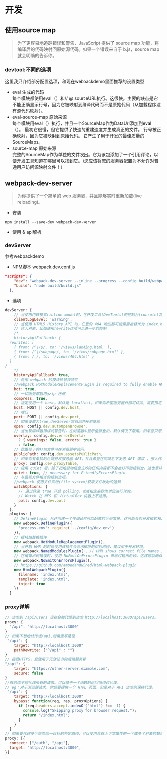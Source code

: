 # 开发
## 使用source map
> 为了更容易地追踪错误和警告，JavaScript 提供了 source map 功能，将编译后的代码映射回原始源代码。如果一个错误来自于 b.js，source map 就会明确的告诉你。  
### devtool:不同的选项
这里我只介绍部分配置选项，和现在webpackdemo里面推荐的设置类型  
* eval 生成的代码  
每个模块都使用eval（）和// @ sourceURL执行。这很快。主要的缺点是它不能正确显示行号，因为它被映射到编译代码而不是原始代码（从加载程序没有源代码映射）。
* eval-source-map 原始来源  
每个模块用eval（）执行，并且一个SourceMap作为DataUrl添加到eval（）。 最初它很慢，但它提供了快速的重建速度并生成真正的文件。 行号被正确映射，因为它被映射到原始代码。 它产生了用于开发的最佳质量的SourceMaps。
* source-map 原始来源  
完整的SourceMap作为单独的文件发出。它为该包添加了一个引用评论，以便开发工具知道在哪里可以找到它。（您应该将您的服务器配置为不允许对普通用户访问源映射文件！）

## webpack-dev-server
> 为你提供了一个简单的 web 服务器，并且能够实时重新加载(live reloading)。
* 安装
```
npm install --save-dev webpack-dev-server
```
* 使用 & api解析
### devServer 
参考webpackdemo
* NPM脚本 webpack.dev.conf.js
```json
"scripts": {
    "dev": "webpack-dev-server --inline --progress --config build/webpack.dev.conf.js",
    "build": "node build/build.js"
  },
```
* 选项
```js
devServer: {
    // 当使用内联模式(inline mode)时，在开发工具(DevTools)的控制台(console)将显示消息,可能的值有 none, error, warning 或者 info（默认值）。
    clientLogLevel: 'warning',
    // 当使用 HTML5 History API 时，任意的 404 响应都可能需要被替代为 index.html。通过传入 true 启用：
    // 传入对象，比如使用rewrite选项可以进一步的控制
    /*
    historyApiFallback: {
  rewrites: [
    { from: /^\/$/, to: '/views/landing.html' },
    { from: /^\/subpage/, to: '/views/subpage.html' },
    { from: /./, to: '/views/404.html' }
  ]
}
    */
    historyApiFallback: true,
    // 启用 webpack 的模块热替换特性
    //webpack.HotModuleReplacementPlugin is required to fully enable HMR
    hot: true,
    // 一切服务都启用gzip 压缩
    compress: true,
    // 指定使用一个 host。默认是 localhost。如果你希望服务器外部可访问，需要指定主机ip
    host: HOST || config.dev.host,
    // 端口
    port: PORT || config.dev.port,
    // 如果设置为true,devServer将自动打开浏览器
    open: config.dev.autoOpenBrowser,
    // 当出现编译器错误或警告时，在浏览器中显示全屏叠加。默认情况下禁用。如果您只想显示编译器错误
    overlay: config.dev.errorOverlay
      ? { warnings: false, errors: true }
      : false,
    // 此路径下的打包文件可在浏览器中访问。
    publicPath: config.dev.assetsPublicPath,
    // 如果你有单独的后端开发服务器 API，并且希望在同域名下发送 API 请求 ，那么代理某些 URL 会很有用。
    proxy: config.dev.proxyTable,
    // 启用 quiet 后，除了初始启动信息之外的任何内容都不会被打印到控制台。这也意味着来自 webpack 的错误或警告在控制台不可见。
    quiet: true, // necessary for FriendlyErrorsPlugin
    // 与监视文件相关的控制选项。
    //webpack 使用文件系统(file system)获取文件改动的通知
    watchOptions: {
      // 通过传递 true 开启 polling，或者指定毫秒为单位进行轮询。
      // Watch 在 NFS 和 VirtualBox 机器上不适用。
      poll: config.dev.poll
    }
  },
  plugins: [
    // DefinePlugin 允许创建一个在编译时可以配置的全局常量。这可能会对开发模式和发布模式的构建允许不同的行为非常有用。如果在开发构建中，而不在发布构建中执行日志记录，则可以使用全局常量来决定是否记录日志。这就是 DefinePlugin 的用处，设置它，就可以忘记开发和发布构建的规则。
    new webpack.DefinePlugin({
      'process.env': require('../config/dev.env')
    }),
    // 模块热替换插件
    new webpack.HotModuleReplacementPlugin(),
    // 当开启 HMR 的时候使用该插件会显示模块的相对路径，建议用于开发环境。
    new webpack.NamedModulesPlugin(), // HMR shows correct file names in console on update.
    // 在编译出现错误时，使用 NoEmitOnErrorsPlugin 来跳过输出阶段。这样可以确保输出资源不会包含错误。
    new webpack.NoEmitOnErrorsPlugin(),
    // https://github.com/ampedandwired/html-webpack-plugin
    new HtmlWebpackPlugin({
      filename: 'index.html',
      template: 'index.html',
      inject: true
    })
  ]
```
### proxy详解
```js
// 请求到 /api/users 现在会被代理到请求 http://localhost:3000/api/users。
proxy: {
  "/api": "http://localhost:3000"
}
// 如果不想始终传递/api,则需重写路径
 "/api": {
    target: "http://localhost:3000",
    pathRewrite: {"^/api" : ""}
}
// 接受HTTPS，且使用了无效证书的后端服务器
"/api": {
    target: "https://other-server.example.com",
    secure: false
}
//有时你不想代理所有的请求。可以基于一个函数的返回值绕过代理。
// eg：对于浏览器请求，你想要提供一个 HTML 页面，但是对于 API 请求则保持代理。
 "/api": {
    target: "http://localhost:3000",
    bypass: function(req, res, proxyOptions) {
      if (req.headers.accept.indexOf("html") !== -1) {
        console.log("Skipping proxy for browser request.");
        return "/index.html";
      }
    }
  }
// 如果要代理多个指向同一目标的特定路径，可以使用具有上下文属性的一个或多个对象的数组
proxy: [{
  context: ["/auth", "/api"],
  target: "http://localhost:3000",
}]
```
